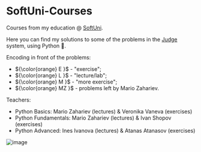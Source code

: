 # SoftUni-Courses
Courses from my education @ [SoftUni](https://softuni.bg/).

Here you can find my solutions to some of the problems in the [Judge](https://judge.softuni.org/) system, using Python :snake:.

Encoding in front of the problems:

- ${\color{orange} E }$ - "exercise";
- ${\color{orange} L }$ - "lecture/lab";
- ${\color{orange} M }$ - "more exercise";
- ${\color{orange} MZ }$ - problems left by Mario Zahariev.

Teachers:

- Python Basics: Mario Zahariev (lectures) & Veronika Vaneva (exercises)
- Python Fundamentals: Mario Zahariev (lectures) & Ivan Shopov (exercises)
- Python Advanced: Ines Ivanova (lectures) & Atanas Atanasov (exercises)

![image](https://softuni.bg/Files/Publications/2019/06/pytonwizzard_15463182.png)
